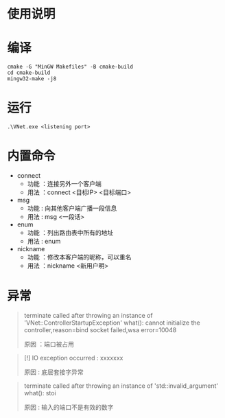 使用说明
==

# 编译

```command line
cmake -G "MinGW Makefiles" -B cmake-build
cd cmake-build
mingw32-make -j8
```
# 运行
```
.\VNet.exe <listening port>
```
# 内置命令

* connect
    - 功能 ：连接另外一个客户端
    - 用法 ：connect <目标IP> <目标端口>
* msg
    - 功能 : 向其他客户端广播一段信息
    - 用法 : msg <一段话>
* enum
    - 功能 ：列出路由表中所有的地址
    - 用法 : enum
* nickname
    - 功能 ：修改本客户端的昵称，可以重名
    - 用法 ：nickname <新用户明>

# 异常

> terminate called after throwing an instance of 'VNet::ControllerStartupException'
>    what():  cannot initialize the controller,reason=bind socket failed,wsa error=10048
> 
> 原因 ：端口被占用

> [!] IO exception occurred : xxxxxxx
>
> 原因 : 底层套接字异常

> terminate called after throwing an instance of 'std::invalid_argument'
> what():  stoi
> 
> 原因 : 输入的端口不是有效的数字